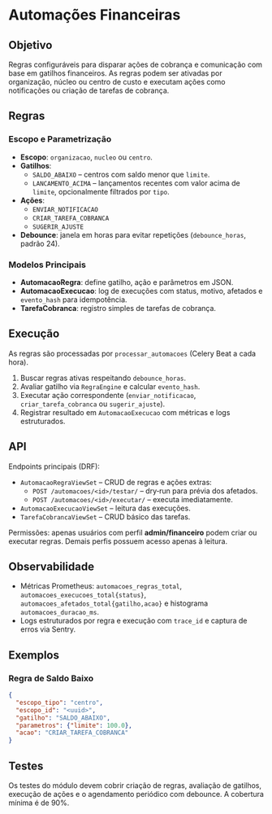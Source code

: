 # Automações Financeiras

## Objetivo

Regras configuráveis para disparar ações de cobrança e comunicação com base em gatilhos financeiros. As regras podem ser ativadas por organização, núcleo ou centro de custo e executam ações como notificações ou criação de tarefas de cobrança.

## Regras

### Escopo e Parametrização
- **Escopo**: `organizacao`, `nucleo` ou `centro`.
- **Gatilhos**:
  - `SALDO_ABAIXO` – centros com saldo menor que `limite`.
  - `LANCAMENTO_ACIMA` – lançamentos recentes com valor acima de `limite`, opcionalmente filtrados por `tipo`.
- **Ações**:
  - `ENVIAR_NOTIFICACAO`
  - `CRIAR_TAREFA_COBRANCA`
  - `SUGERIR_AJUSTE`
- **Debounce**: janela em horas para evitar repetições (`debounce_horas`, padrão 24).

### Modelos Principais
- **AutomacaoRegra**: define gatilho, ação e parâmetros em JSON.
- **AutomacaoExecucao**: log de execuções com status, motivo, afetados e `evento_hash` para idempotência.
- **TarefaCobranca**: registro simples de tarefas de cobrança.

## Execução

As regras são processadas por `processar_automacoes` (Celery Beat a cada hora).
1. Buscar regras ativas respeitando `debounce_horas`.
2. Avaliar gatilho via `RegraEngine` e calcular `evento_hash`.
3. Executar ação correspondente (`enviar_notificacao`, `criar_tarefa_cobranca` ou `sugerir_ajuste`).
4. Registrar resultado em `AutomacaoExecucao` com métricas e logs estruturados.

## API

Endpoints principais (DRF):
- `AutomacaoRegraViewSet` – CRUD de regras e ações extras:
  - `POST /automacoes/<id>/testar/` – dry‑run para prévia dos afetados.
  - `POST /automacoes/<id>/executar/` – executa imediatamente.
- `AutomacaoExecucaoViewSet` – leitura das execuções.
- `TarefaCobrancaViewSet` – CRUD básico das tarefas.

Permissões: apenas usuários com perfil **admin/financeiro** podem criar ou executar regras. Demais perfis possuem acesso apenas à leitura.

## Observabilidade

- Métricas Prometheus: `automacoes_regras_total`, `automacoes_execucoes_total{status}`, `automacoes_afetados_total{gatilho,acao}` e histograma `automacoes_duracao_ms`.
- Logs estruturados por regra e execução com `trace_id` e captura de erros via Sentry.

## Exemplos

### Regra de Saldo Baixo
```json
{
  "escopo_tipo": "centro",
  "escopo_id": "<uuid>",
  "gatilho": "SALDO_ABAIXO",
  "parametros": {"limite": 100.0},
  "acao": "CRIAR_TAREFA_COBRANCA"
}
```

## Testes

Os testes do módulo devem cobrir criação de regras, avaliação de gatilhos, execução de ações e o agendamento periódico com debounce. A cobertura mínima é de 90%.

